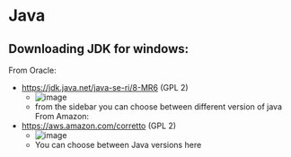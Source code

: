 # Java

## Downloading JDK for windows:
From Oracle:
- https://jdk.java.net/java-se-ri/8-MR6 (GPL 2)
  - ![image](https://github.com/user-attachments/assets/0965a91a-a58e-49bb-ba73-64be2c8602c0)
  - from the sidebar you can choose between different version of java
From Amazon:
- https://aws.amazon.com/corretto (GPL 2)
  - ![image](https://github.com/user-attachments/assets/54b338e0-3de3-4661-8b8c-8da4f667f425)
  - You can choose between Java versions here



